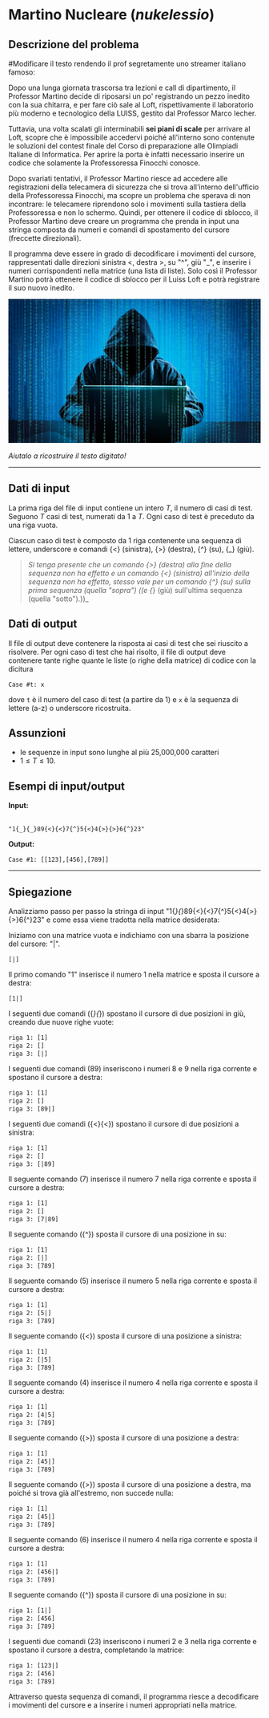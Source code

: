 
# Martino Nucleare (*nukelessio*)

## Descrizione del problema

#Modificare il testo rendendo il prof segretamente uno streamer italiano famoso:

Dopo una lunga giornata trascorsa tra lezioni e call di dipartimento, il Professor Martino decide di riposarsi un po' registrando un pezzo inedito con la sua chitarra, e per fare ciò sale al Loft, rispettivamente il laboratorio più moderno e tecnologico della LUISS, gestito dal Professor Marco Iecher.

Tuttavia, una volta scalati gli interminabili **sei piani di scale** per arrivare al Loft, scopre che è impossibile accedervi poiché all'interno sono contenute le soluzioni del contest finale del Corso di preparazione alle Olimpiadi Italiane di Informatica. Per aprire la porta è infatti necessario inserire un codice che solamente la Professoressa Finocchi conosce.

Dopo svariati tentativi, il Professor Martino riesce ad accedere alle registrazioni della telecamera di sicurezza che si trova all'interno dell'ufficio della Professoressa Finocchi, ma scopre un problema che sperava di non incontrare: le telecamere riprendono solo i movimenti sulla tastiera della Professoressa e non lo schermo. Quindi, per ottenere il codice di sblocco, il Professor Martino deve creare un programma che prenda in input una stringa composta da numeri e comandi di spostamento del cursore (freccette direzionali).

Il programma deve essere in grado di decodificare i movimenti del cursore, rappresentati dalle direzioni sinistra ${<}$, destra ${>}$, su "^", giù "_", e inserire i numeri corrispondenti nella matrice (una lista di liste). Solo così il Professor Martino potrà ottenere il codice di sblocco per il Luiss Loft e potrà registrare il suo nuovo inedito.


![hacker](hacker.jpg)

*Aiutalo a ricostruire il testo digitato!*

---
## Dati di input

La prima riga del file di input contiene un intero $T$, il numero di casi di test. Seguono $T$ casi di test, numerati da $1$ a $T$. Ogni caso di test è preceduto da una riga vuota.

Ciascun caso di test è composto da 1 riga contenente una sequenza di lettere, underscore e comandi \{<\} (sinistra), \{>\} (destra), \{^\} (su), \{_\} (giù).

> _Si tenga presente che un comando  \{>\} (destra) alla fine della sequenza non ha effetto e un comando \{<\} (sinistra) all'inizio della sequenza non ha effetto, stesso vale per un comando \{^\} (su) sulla prima sequenza (quella "sopra") ((e \{_\} (giù) sull'ultima sequenza (quella "sotto").))_

## Dati di output

Il file di output deve contenere la risposta ai casi di test che sei riuscito a risolvere. Per ogni caso di test che hai risolto, il file di output deve contenere tante righe quante le liste (o righe della matrice) di codice con la dicitura

```
Case #t: x
```

dove `t` è il numero del caso di test (a partire da $1$) e `x` è la sequenza di lettere (a-z) o underscore ricostruita. 

## Assunzioni

- le sequenze in input sono lunghe al più 25,000,000 caratteri
- $1 \le T \le 10$.


## Esempi di input/output


**Input:**

```

"1{_}{_}89{<}{<}7{^}5{<}4{>}{>}6{^}23"

```


**Output:**

```
Case #1: [[123],[456],[789]]
```

---

## Spiegazione

Analizziamo passo per passo la stringa di input "1{_}{_}89{<}{<}7{^}5{<}4{>}{>}6{^}23" e come essa viene tradotta nella matrice desiderata:

Iniziamo con una matrice vuota e indichiamo con una sbarra la posizione del cursore: "|".
```
[|]
```
Il primo comando "1" inserisce il numero 1 nella matrice e sposta il cursore a destra:
```
[1|]
```
I seguenti due comandi ({_}{_}) spostano il cursore di due posizioni in giù, creando due nuove righe vuote:
```
riga 1: [1]
riga 2: []
riga 3: [|]
```
I seguenti due comandi (89) inseriscono i numeri 8 e 9 nella riga corrente e spostano il cursore a destra:
```
riga 1: [1]
riga 2: []
riga 3: [89|]
```
I seguenti due comandi ({<}{<}) spostano il cursore di due posizioni a sinistra:
```
riga 1: [1]
riga 2: []
riga 3: [|89]
```
Il seguente comando (7) inserisce il numero 7 nella riga corrente e sposta il cursore a destra:
```
riga 1: [1]
riga 2: []
riga 3: [7|89]
```
Il seguente comando ({^}) sposta il cursore di una posizione in su:
```
riga 1: [1]
riga 2: [|]
riga 3: [789]
```
Il seguente comando (5) inserisce il numero 5 nella riga corrente e sposta il cursore a destra:
```
riga 1: [1]
riga 2: [5|]
riga 3: [789]
```
Il seguente comando ({<}) sposta il cursore di una posizione a sinistra:
```
riga 1: [1]
riga 2: [|5]
riga 3: [789]
```
Il seguente comando (4) inserisce il numero 4 nella riga corrente e sposta il cursore a destra:
```
riga 1: [1]
riga 2: [4|5]
riga 3: [789]
```
Il seguente comando ({>}) sposta il cursore di una posizione a destra:
```
riga 1: [1]
riga 2: [45|]
riga 3: [789]
```
Il seguente comando ({>}) sposta il cursore di una posizione a destra, ma poiché si trova già all'estremo, non succede nulla:
```
riga 1: [1]
riga 2: [45|]
riga 3: [789]
```
Il seguente comando (6) inserisce il numero 4 nella riga corrente e sposta il cursore a destra:
```
riga 1: [1]
riga 2: [456|]
riga 3: [789]
```
Il seguente comando ({^}) sposta il cursore di una posizione in su:
```
riga 1: [1|]
riga 2: [456]
riga 3: [789]
```
I seguenti due comandi (23) inseriscono i numeri 2 e 3 nella riga corrente e spostano il cursore a destra, completando la matrice:
```
riga 1: [123|]
riga 2: [456]
riga 3: [789]
```
Attraverso questa sequenza di comandi, il programma riesce a decodificare i movimenti del cursore e a inserire i numeri appropriati nella matrice.


